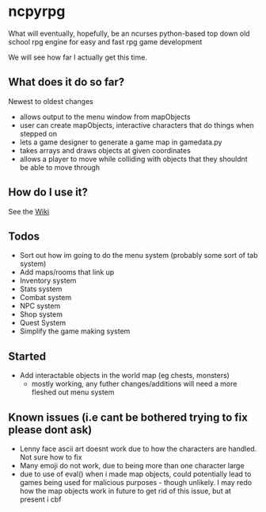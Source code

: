 # ncpyrpg
What will eventually, hopefully, be an ncurses python-based top down old school rpg engine for easy and fast rpg game development

We will see how far I actually get this time. 

## What does it do so far?
Newest to oldest changes
* allows output to the menu window from mapObjects
* user can create mapObjects, interactive characters that do things when stepped on
* lets a game designer to generate a game map in gamedata.py
* takes arrays and draws objects at given coordinates
* allows a player to move while colliding with objects that they shouldnt be able to move through

## How do I use it?
See the [Wiki](https://github.com/TheScrawl/ncpyrpg/wiki)

## Todos
* Sort out how im going to do the menu system (probably some sort of tab system)
* Add maps/rooms that link up
* Inventory system
* Stats system
* Combat system
* NPC system
* Shop system
* Quest System
* Simplify the game making system

## Started
* Add interactable objects in the world map (eg chests, monsters)
    * mostly working, any futher changes/additions will need a more fleshed out menu system

## Known issues (i.e cant be bothered trying to fix please dont ask)
* Lenny face ascii art doesnt work due to how the characters are handled. Not sure how to fix
* Many emoji do not work, due to being more than one character large
* due to use of eval() when i made map objects, could potentially lead to games being used for malicious purposes - though unlikely. I may redo how the map objects work in future to get rid of this issue, but at present i cbf
